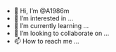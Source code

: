 - 👋 Hi, I’m @A1986m
- 👀 I’m interested in ...
- 🌱 I’m currently learning ...
- 💞️ I’m looking to collaborate on ...
- 📫 How to reach me ...

<!---
A1986m/A1986m is a ✨ special ✨ repository because its `README.md` (this file) appears on your GitHub profile.
You can click the Preview link to take a look at your changes.
--->
